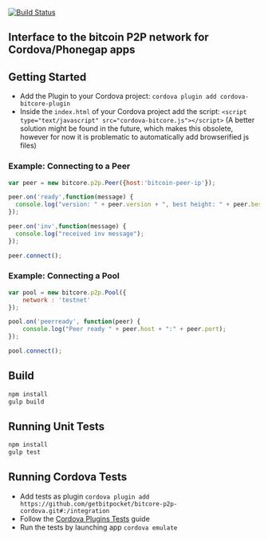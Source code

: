 [![Build Status](https://travis-ci.org/getbitpocket/bitcore-p2p-cordova.svg?branch=master)](https://travis-ci.org/getbitpocket/bitcore-p2p-cordova)

## Interface to the bitcoin P2P network for Cordova/Phonegap apps

## Getting Started

 - Add the Plugin to your Cordova project: `cordova plugin add cordova-bitcore-plugin`
 - Inside the `index.html` of your Cordova project add the script: `<script type="text/javascript" src="cordova-bitcore.js"></script>` (A better solution might be found in the future, which makes this obsolete, however for now it is problematic to automatically add browserified js files)

### Example: Connecting to a Peer

```javascript
var peer = new bitcore.p2p.Peer({host:'bitcoin-peer-ip'});

peer.on('ready',function(message) {
  console.log("version: " + peer.version + ", best height: " + peer.bestHeight);
});

peer.on('inv',function(message) {
  console.log("received inv message");
});

peer.connect();
```

### Example: Connecting a Pool

```javascript
var pool = new bitcore.p2p.Pool({
    network : 'testnet'
});

pool.on('peerready', function(peer) {
    console.log("Peer ready " + peer.host + ":" + peer.port);    
});

pool.connect();
```

## Build

```sh
npm install
gulp build
```

## Running Unit Tests

```sh
npm install
gulp test
```
## Running Cordova Tests

 - Add tests as plugin `cordova plugin add https://github.com/getbitpocket/bitcore-p2p-cordova.git#:/integration`
 - Follow the [Cordova Plugins Tests](https://github.com/apache/cordova-plugin-test-framework#running-plugin-tests) guide
 - Run the tests by launching app `cordova emulate`


